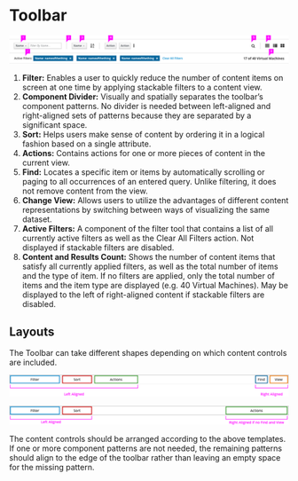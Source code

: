 # Toolbar

![Toolbar pattern with callouts](img/toolbar-design.png)
  1. **Filter:** Enables a user to quickly reduce the number of content items on screen at one time by applying stackable filters to a content view.
  1. **Component Divider:** Visually and spatially separates the toolbar’s component patterns. No divider is needed between left-aligned and right-aligned sets of patterns because they are separated by a significant space.
  1. **Sort:** Helps users make sense of content by ordering it in a logical fashion based on a single attribute.
  1. **Actions:** Contains actions for one or more pieces of content in the current view.
  1. **Find:** Locates a specific item or items by automatically scrolling or paging to all occurrences of an entered query. Unlike filtering, it does not remove content from the view.
  1. **Change View:** Allows users to utilize the advantages of different content representations by switching between ways of visualizing the same dataset.
  1. **Active Filters:** A component of the filter tool that contains a list of all currently active filters as well as the Clear All Filters action. Not displayed if stackable filters are disabled.
  1. **Content and Results Count:** Shows the number of content items that satisfy all currently applied filters, as well as the total number of items and the type of item. If no filters are applied, only the total number of items and the item type are displayed (e.g. 40 Virtual Machines). May be displayed to the left of right-aligned content if stackable filters are disabled.

## Layouts

The Toolbar can take different shapes depending on which content controls are included.

![Toolbar pattern with callouts](img/toolbar-layout1.png)

![Toolbar pattern with callouts](img/toolbar-layout2.png)

The content controls should be arranged according to the above templates. If one or more component patterns are not needed, the remaining patterns should align to the edge of the toolbar rather than leaving an empty space for the missing pattern.
